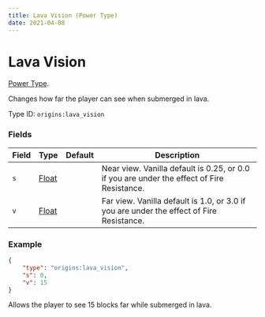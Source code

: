 ```yaml
---
title: Lava Vision (Power Type)
date: 2021-04-08
---
```

# Lava Vision

[Power Type](../power_types.md).

Changes how far the player can see when submerged in lava.

Type ID: `origins:lava_vision`

### Fields

Field  | Type | Default | Description
-------|------|---------|-------------
`s` | [Float](../data_types/float.md) | | Near view. Vanilla default is 0.25, or 0.0 if you are under the effect of Fire Resistance.
`v` | [Float](../data_types/float.md) | | Far view. Vanilla default is 1.0, or 3.0 if you are under the effect of Fire Resistance.

### Example
```json
{
  	"type": "origins:lava_vision",
  	"s": 0,
  	"v": 15
}
```
Allows the player to see 15 blocks far while submerged in lava.
